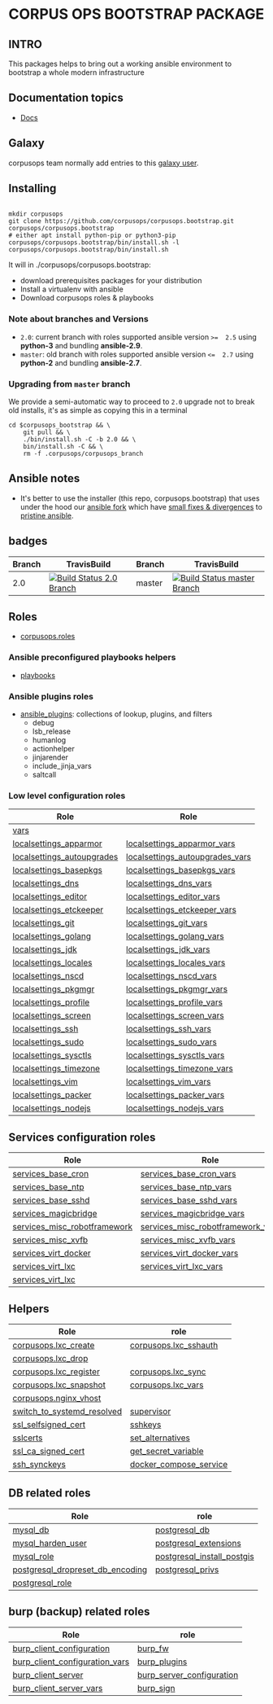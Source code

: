 # CORPUS OPS BOOTSTRAP PACKAGE

## INTRO
This packages helps to bring out a working ansible environment to bootstrap a whole modern infrastructure

## Documentation topics
- [Docs](./docs)

## Galaxy
corpusops team normally add entries to this [galaxy user](https://galaxy.ansible.com/corpusops/).

## Installing

```

mkdir corpusops
git clone https://github.com/corpusops/corpusops.bootstrap.git corpusops/corpusops.bootstrap
# either apt install python-pip or python3-pip
corpusops/corpusops.bootstrap/bin/install.sh -l
corpusops/corpusops.bootstrap/bin/install.sh

```

It will in ./corpusops/corpusops.bootstrap:

* download prerequisites packages for your distribution
* Install a virtualenv with ansible
* Download corpusops roles & playbooks


### Note about branches and Versions
- `2.0`: current branch with roles supported ansible version `>=  2.5` using **python-3** and bundling **ansible-2.9**.
- `master`:  old branch with roles supported ansible version `<=  2.7` using **python-2** and bundling **ansible-2.7**.

### Upgrading from ``master`` branch
We provide a semi-automatic way to proceed to ``2.0`` upgrade not to break old installs, it's as simple as copying this in a terminal

```
cd $corpusops_bootstrap && \
    git pull && \
    ./bin/install.sh -C -b 2.0 && \
    bin/install.sh -C && \
    rm -f .corpusops/corpusops_branch
```

## Ansible notes
- It's better to use the installer (this repo, corpusops.bootstrap) that uses under the hood our [ansible fork](https://github.com/corpusops/ansible)
 which have [small fixes & divergences](https://github.com/corpusops/ansible/tree/stable-2.9/divergences)
 to [pristine ansible](https://github.com/ansible/ansible).

## badges

|  Branch | TravisBuild |  Branch | TravisBuild |
| ------- | ----------- |  ------ | ----------- |
| 2.0 | [![Build Status 2.0  Branch](https://travis-ci.org/corpusops/corpusops.bootstrap.svg?branch=2.0)](https://travis-ci.org/corpusops/corpusops.bootstrap) | master | [![Build Status master  Branch](https://travis-ci.org/corpusops/corpusops.bootstrap.svg?branch=master)](https://travis-ci.org/corpusops/corpusops.bootstrap) |


## Roles
- [corpusops.roles](https://github.com/corpusops/roles)

### Ansible preconfigured playbooks helpers
- [playbooks](https://github.com/corpusops/roles/tree/master/playbooks)

### Ansible plugins roles
- [ansible_plugins](https://github.com/corpusops/roles/tree/master/ansible_plugins): collections of lookup, plugins, and filters
    - debug
    - lsb_release
    - humanlog
    - actionhelper
    - jinjarender
    - include_jinja_vars
    - saltcall

### Low level configuration roles
|  Role                                       |  Role                                       |
| ------------------------------------------- | ------------------------------------------- |
| [vars](https://github.com/corpusops/roles/tree/master/vars)                                                        |                                                                                                            |
| [localsettings_apparmor](https://github.com/corpusops/roles/tree/master/localsettings_apparmor)                    | [localsettings_apparmor_vars](https://github.com/corpusops/roles/tree/master/localsettings_apparmor_vars)          |
| [localsettings_autoupgrades](https://github.com/corpusops/roles/tree/master/localsettings_autoupgrades)            | [localsettings_autoupgrades_vars](https://github.com/corpusops/roles/tree/master/localsettings_autoupgrades_vars)  |
| [localsettings_basepkgs](https://github.com/corpusops/roles/tree/master/localsettings_basepkgs)                    | [localsettings_basepkgs_vars](https://github.com/corpusops/roles/tree/master/localsettings_basepkgs_vars)          |
| [localsettings_dns](https://github.com/corpusops/roles/tree/master/localsettings_dns)                              | [localsettings_dns_vars](https://github.com/corpusops/roles/tree/master/localsettings_dns_vars)                    |
| [localsettings_editor](https://github.com/corpusops/roles/tree/master/localsettings_editor)                        | [localsettings_editor_vars](https://github.com/corpusops/roles/tree/master/localsettings_editor_vars)              |
| [localsettings_etckeeper](https://github.com/corpusops/roles/tree/master/localsettings_etckeeper)                  | [localsettings_etckeeper_vars](https://github.com/corpusops/roles/tree/master/localsettings_etckeeper_vars)        |
| [localsettings_git](https://github.com/corpusops/roles/tree/master/localsettings_git)                              | [localsettings_git_vars](https://github.com/corpusops/roles/tree/master/localsettings_git_vars)                    |
| [localsettings_golang](https://github.com/corpusops/roles/tree/master/localsettings_golang)                        | [localsettings_golang_vars](https://github.com/corpusops/roles/tree/master/localsettings_golang_vars)              |
| [localsettings_jdk](https://github.com/corpusops/roles/tree/master/localsettings_jdk)                              | [localsettings_jdk_vars](https://github.com/corpusops/roles/tree/master/localsettings_jdk_vars)                    |
| [localsettings_locales](https://github.com/corpusops/roles/tree/master/localsettings_locales)                      | [localsettings_locales_vars](https://github.com/corpusops/roles/tree/master/localsettings_locales_vars)            |
| [localsettings_nscd](https://github.com/corpusops/roles/tree/master/localsettings_nscd)                            | [localsettings_nscd_vars](https://github.com/corpusops/roles/tree/master/localsettings_nscd_vars)                  |
| [localsettings_pkgmgr      ](https://github.com/corpusops/roles/tree/master/localsettings_pkgmgr)                  | [localsettings_pkgmgr_vars ](https://github.com/corpusops/roles/tree/master/localsettings_pkgmgr_vars)             |
| [localsettings_profile     ](https://github.com/corpusops/roles/tree/master/localsettings_profile)                 | [localsettings_profile_vars](https://github.com/corpusops/roles/tree/master/localsettings_profile_vars)            |
| [localsettings_screen      ](https://github.com/corpusops/roles/tree/master/localsettings_screen)                  | [localsettings_screen_vars ](https://github.com/corpusops/roles/tree/master/localsettings_screen_vars)             |
| [localsettings_ssh         ](https://github.com/corpusops/roles/tree/master/localsettings_ssh)                     | [localsettings_ssh_vars    ](https://github.com/corpusops/roles/tree/master/localsettings_ssh_vars)                |
| [localsettings_sudo        ](https://github.com/corpusops/roles/tree/master/localsettings_sudo)                    | [localsettings_sudo_vars   ](https://github.com/corpusops/roles/tree/master/localsettings_sudo_vars)               |
| [localsettings_sysctls     ](https://github.com/corpusops/roles/tree/master/localsettings_sysctls)                 | [localsettings_sysctls_vars](https://github.com/corpusops/roles/tree/master/localsettings_sysctls_vars)            |
| [localsettings_timezone    ](https://github.com/corpusops/roles/tree/master/localsettings_timezone)                | [localsettings_timezone_vars](https://github.com/corpusops/roles/tree/master/localsettings_timezone_vars)          |
| [localsettings_vim         ](https://github.com/corpusops/roles/tree/master/localsettings_vim)                     | [localsettings_vim_vars    ](https://github.com/corpusops/roles/tree/master/localsettings_vim_vars)                |
| [localsettings_packer         ](https://github.com/corpusops/roles/tree/master/localsettings_packer)               | [localsettings_packer_vars    ](https://github.com/corpusops/roles/tree/master/localsettings_packer_vars) |
| [localsettings_nodejs         ](https://github.com/corpusops/roles/tree/master/localsettings_nodejs)               | [localsettings_nodejs_vars    ](https://github.com/corpusops/roles/tree/master/localsettings_nodejs_vars) |

## Services configuration roles
|  Role                                       |  Role                                       |
| ------------------------------------------- | ------------------------------------------- |
| [services_base_cron](https://github.com/corpusops/roles/tree/master/services_base_cron)                     | [services_base_cron_vars](https://github.com/corpusops/roles/tree/master/services_base_cron_vars)                     |
| [services_base_ntp](https://github.com/corpusops/roles/tree/master/services_base_ntp)                       | [services_base_ntp_vars](https://github.com/corpusops/roles/tree/master/services_base_ntp_vars)                       |
| [services_base_sshd](https://github.com/corpusops/roles/tree/master/services_base_sshd)                     | [services_base_sshd_vars](https://github.com/corpusops/roles/tree/master/services_base_sshd_vars)                     |
| [services_magicbridge](https://github.com/corpusops/roles/tree/master/services_magicbridge)                 | [services_magicbridge_vars](https://github.com/corpusops/roles/tree/master/services_magicbridge_vars)                 |
| [services_misc_robotframework](https://github.com/corpusops/roles/tree/master/services_misc_robotframework) | [services_misc_robotframework_vars](https://github.com/corpusops/roles/tree/master/services_misc_robotframework_vars) |
| [services_misc_xvfb](https://github.com/corpusops/roles/tree/master/services_misc_xvfb)                     | [services_misc_xvfb_vars](https://github.com/corpusops/roles/tree/master/services_misc_xvfb_vars)                     |
| [services_virt_docker](https://github.com/corpusops/roles/tree/master/services_virt_docker)                 | [services_virt_docker_vars](https://github.com/corpusops/roles/tree/master/services_virt_docker_vars)                 |
| [services_virt_lxc](https://github.com/corpusops/roles/tree/master/services_virt_lxc)                       | [services_virt_lxc_vars](https://github.com/corpusops/roles/tree/master/services_virt_lxc_vars)                       |
| [services_virt_lxc](https://github.com/corpusops/roles/tree/master/services_http_nginx)                       |  |

## Helpers
|  Role                                                                   | role         |
| ----------------------------------------------------------------------- | ------------ |
| [corpusops.lxc_create      ](https://github.com/corpusops/roles/tree/master/lxc_create)   | [corpusops.lxc_sshauth     ](https://github.com/corpusops/roles/tree/master/lxc_sshauth) |
| [corpusops.lxc_drop        ](https://github.com/corpusops/roles/tree/master/lxc_drop)     |                                                                        |
| [corpusops.lxc_register    ](https://github.com/corpusops/roles/tree/master/lxc_register) | [corpusops.lxc_sync        ](https://github.com/corpusops/roles/tree/master/lxc_sync)    |
| [corpusops.lxc_snapshot    ](https://github.com/corpusops/roles/tree/master/lxc_snapshot) | [corpusops.lxc_vars        ](https://github.com/corpusops/roles/tree/master/lxc_vars)    |
| [corpusops.nginx_vhost    ](https://github.com/corpusops/roles/tree/master/nginx_vhost) | |
| [switch_to_systemd_resolved        ](https://github.com/corpusops/roles/tree/master/switch_to_systemd_resolved)    | [supervisor        ](https://github.com/corpusops/roles/tree/master/supervisor)    |
| [ssl_selfsigned_cert        ](https://github.com/corpusops/roles/tree/master/ssl_selfsigned_cert)    |[sshkeys        ](https://github.com/corpusops/roles/tree/master/sshkeys)    |
| [sslcerts        ](https://github.com/corpusops/roles/tree/master/sslcerts)    |                      [set_alternatives        ](https://github.com/corpusops/roles/tree/master/set_alternatives)    |
| [ssl_ca_signed_cert        ](https://github.com/corpusops/roles/tree/master/ssl_ca_signed_cert)    |  [get_secret_variable        ](https://github.com/corpusops/roles/tree/master/get_secret_variable)    |
| [ssh_synckeys        ](https://github.com/corpusops/roles/tree/master/ssh_synckeys)    |              [docker_compose_service        ](https://github.com/corpusops/roles/tree/master/docker_compose_service)    |

## DB related roles
|  Role                                                                   | role         |
| ----------------------------------------------------------------------- | ------------ |
| [mysql_db        ](https://github.com/corpusops/roles/tree/master/mysql_db)    |                                                  [postgresql_db        ](https://github.com/corpusops/roles/tree/master/postgresql_db)    |
| [mysql_harden_user        ](https://github.com/corpusops/roles/tree/master/mysql_harden_user)    |                                [postgresql_extensions        ](https://github.com/corpusops/roles/tree/master/postgresql_extensions)    |
| [mysql_role        ](https://github.com/corpusops/roles/tree/master/mysql_role)    |                                              [postgresql_install_postgis        ](https://github.com/corpusops/roles/tree/master/postgresql_install_postgis)    |
| [postgresql_dropreset_db_encoding        ](https://github.com/corpusops/roles/tree/master/postgresql_dropreset_db_encoding)    |  [postgresql_privs        ](https://github.com/corpusops/roles/tree/master/postgresql_privs)    |
| [postgresql_role        ](https://github.com/corpusops/roles/tree/master/postgresql_role)    | |

## burp (backup) related roles
|  Role                                                                   | role         |
| ----------------------------------------------------------------------- | ------------ |
| [burp_client_configuration        ](https://github.com/corpusops/roles/tree/master/burp_client_configuration)    |              [burp_fw        ](https://github.com/corpusops/roles/tree/master/burp_fw)    |
| [burp_client_configuration_vars        ](https://github.com/corpusops/roles/tree/master/burp_client_configuration_vars)    |    [burp_plugins        ](https://github.com/corpusops/roles/tree/master/burp_plugins)    |
| [burp_client_server        ](https://github.com/corpusops/roles/tree/master/burp_client_server)    |                            [burp_server_configuration        ](https://github.com/corpusops/roles/tree/master/burp_server_configuration)    |
| [burp_client_server_vars        ](https://github.com/corpusops/roles/tree/master/burp_client_server_vars)    |                  [burp_sign        ](https://github.com/corpusops/roles/tree/master/burp_sign)    |

